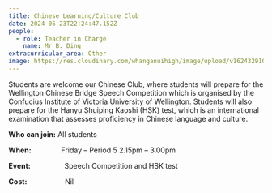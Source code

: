```yaml
---
title: Chinese Learning/Culture Club
date: 2024-05-23T22:24:47.152Z
people:
  - role: Teacher in Charge
    name: Mr B. Ding
extracurricular_area: Other
image: https://res.cloudinary.com/whanganuihigh/image/upload/v1624329100/Performing%20Arts/Chinese.jpg
---
```

Students are welcome our Chinese Club, where students will prepare for the Wellington Chinese Bridge Speech Competition which is organised by the Confucius Institute of Victoria University of Wellington. Students will also prepare for the Hanyu Shuiping Kaoshi (HSK) test, which is an international examination that assesses proficiency in Chinese language and culture.

**Who can join:** All students

**When:**               Friday – Period 5 2.15pm – 3.00pm

**Event:**                 Speech Competition and HSK test

**Cost:**                   Nil